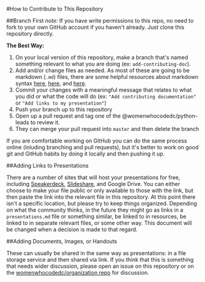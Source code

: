 #How to Contribute to This Repository

##Branch First
_note:_ If you have write permissions to this repo, no need to fork to your own GitHub account if you haven't already. Just clone this repository directly.

**The Best Way:** 
  1.  On your local version of this repository, make a branch that's named something relevant to what you are doing (ex: `add-contributing-doc`).
  2.  Add and/or change files as needed. As most of these are going to be markdown (`.md`) files, there are some helpful resources about markdown syntax [here](https://daringfireball.net/projects/markdown/syntax), [here](https://github.com/adam-p/markdown-here/wiki/Markdown-Cheatsheet), and [here](https://guides.github.com/features/mastering-markdown/).
  3.  Commit your changes with a meaningful message that relates to what you did or what the code will do (ex: `"Add contributing documentation"` or `"Add links to my presentation"`)
  4.  Push your branch up to this repository
  5.  Open up a pull request and tag one of the @womenwhocodedc/python-leads to review it.
  6.  They can merge your pull request into `master` and then delete the branch
  
If you are comfortable working on GitHub you can do the same process online (inluding branching and pull requests), but it's better to work on good git and GitHub habits by doing it locally and then pushing it up.

##Adding Links to Presentations

There are a number of sites that will host your presentations for free, including [Speakerdeck](https://speakerdeck.com/), [Slideshare](http://www.slideshare.net/?ss), and Google Drive.  You can either choose to make your file public or only available to those with the link, but then paste the link into the relevant file in this repository. At this point there isn't a specific location, but please try to keep things organized. Depending on what the community thinks, in the future they might go as links in a `presentations.md` file or something similar, be linked to in resources, be linked to in separate relevant files, or some other way. This document will be changed when a decision is made to that regard.

##Adding Documents, Images, or Handouts

These can usually be shared in the same way as presentations: in a file storage service and then shared via link.  If you think that this is something that needs wider discussion, please open an issue on this repository or on the [womenwhocodedc/organization repo](https://github.com/womenwhocodedc/organization) for discussion.
